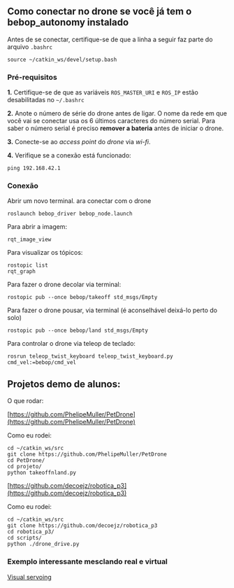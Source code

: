


## Como conectar no drone se você já tem o bebop_autonomy instalado

Antes de se conectar, certifique-se de que a linha a seguir faz parte do arquivo  `.bashrc` 

    source ~/catkin_ws/devel/setup.bash

### Pré-requisitos

**1.** Certifique-se de que as variáveis `ROS_MASTER_URI` e `ROS_IP` estão desabilitadas no `~/.bashrc`

**2.** Anote o  número de série do drone antes de ligar.  O nome da rede em que você vai se conectar usa os 6 últimos caracteres do número serial. Para saber o número serial é preciso **remover a bateria** antes de iniciar o drone.

**3.** Conecte-se ao *access point* do *drone* via *wi-fi*.

**4.** Verifique se a conexão está funcionado:

    ping 192.168.42.1

### Conexão

Abrir um novo terminal. ara conectar com o drone 

    roslaunch bebop_driver bebop_node.launch

Para abrir a imagem:

    rqt_image_view 

Para visualizar os tópicos:

    rostopic list
    rqt_graph

Para fazer o drone decolar via terminal:

    rostopic pub --once bebop/takeoff std_msgs/Empty

Para fazer o drone pousar, via terminal (é aconselhável deixá-lo perto do solo)


    rostopic pub --once bebop/land std_msgs/Empty

Para controlar o drone via teleop de teclado:

    rosrun teleop_twist_keyboard teleop_twist_keyboard.py cmd_vel:=bebop/cmd_vel




## Projetos demo de alunos:

O que rodar:

[https://github.com/PhelipeMuller/PetDrone](https://github.com/PhelipeMuller/PetDrone)


Como eu rodei:

    cd ~/catkin_ws/src
    git clone https://github.com/PhelipeMuller/PetDrone
    cd PetDrone/
    cd projeto/
    python takeoffnland.py 


[https://github.com/decoejz/robotica_p3](https://github.com/decoejz/robotica_p3)

Como eu rodei:

    cd ~/catkin_ws/src
    git clone https://github.com/decoejz/robotica_p3
    cd robotica_p3/
    cd scripts/
    python ./drone_drive.py 




### Exemplo interessante mesclando real e virtual

[Visual servoing](http://repositorio.upct.es/bitstream/handle/10317/5442/pfc6362.pdf?sequence=1)





